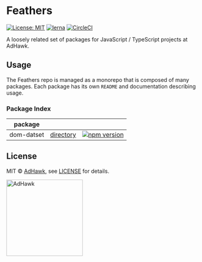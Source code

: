 # Feathers

[![License: MIT](https://img.shields.io/badge/License-MIT-green.svg)](LICENSE)
[![lerna](https://img.shields.io/badge/maintained%20with-lerna-cc00ff.svg)](https://lernajs.io/)
[![CircleCI](https://circleci.com/gh/adHawk/feathers.svg?style=svg)](https://circleci.com/gh/adHawk/feathers)

A loosely related set of packages for JavaScript / TypeScript projects at AdHawk.

## Usage

The Feathers repo is managed as a monorepo that is composed of many packages.
Each package has its own `README` and documentation describing usage.

### Package Index

| package    |                                   |                                                                                                                          |
| ---------- | --------------------------------- | ------------------------------------------------------------------------------------------------------------------------ |
| dom-datset | [directory](packages/dom-dataset) | [![npm version](https://badge.fury.io/js/%40adhawk%2Fdom-dataset.svg)](https://badge.fury.io/js/%40adhawk%2Fdom-dataset) |

## License

MIT &copy; [AdHawk](https://tryadhawk.com/), see [LICENSE](LICENSE) for details.

<a href="https://tryadhawk.com/"><img src="https://tryadhawk.com/img/brand-f8b9138b47.svg" alt="AdHawk" width="200" /></a>
